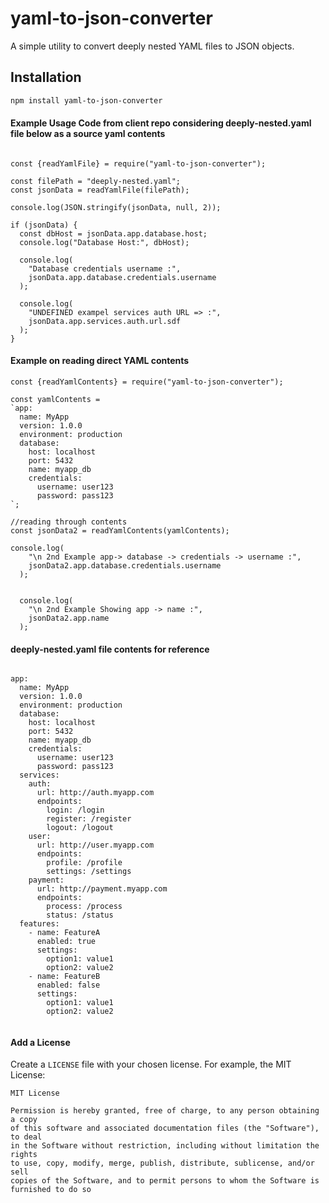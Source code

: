 # yaml-to-json-converter

A simple utility to convert deeply nested YAML files to JSON objects.

## Installation

```bash
npm install yaml-to-json-converter
```

#### Example Usage Code from client repo considering deeply-nested.yaml file below as a source yaml contents 

```plaintext
    
const {readYamlFile} = require("yaml-to-json-converter");

const filePath = "deeply-nested.yaml";
const jsonData = readYamlFile(filePath);

console.log(JSON.stringify(jsonData, null, 2));

if (jsonData) {
  const dbHost = jsonData.app.database.host;
  console.log("Database Host:", dbHost);

  console.log(
    "Database credentials username :",
    jsonData.app.database.credentials.username
  );

  console.log(
    "UNDEFINED exampel services auth URL => :",
    jsonData.app.services.auth.url.sdf
  );
}

```

#### Example on reading direct YAML contents 

```
const {readYamlContents} = require("yaml-to-json-converter");

const yamlContents = 
`app:
  name: MyApp
  version: 1.0.0
  environment: production
  database:
    host: localhost
    port: 5432
    name: myapp_db
    credentials:
      username: user123
      password: pass123
`;

//reading through contents 
const jsonData2 = readYamlContents(yamlContents);

console.log(
    "\n 2nd Example app-> database -> credentials -> username :",
    jsonData2.app.database.credentials.username
  );


  console.log(
    "\n 2nd Example Showing app -> name :",
    jsonData2.app.name
  );  
```

#### deeply-nested.yaml file contents for reference 

```plaintext

app:
  name: MyApp
  version: 1.0.0
  environment: production
  database:
    host: localhost
    port: 5432
    name: myapp_db
    credentials:
      username: user123
      password: pass123
  services:
    auth:
      url: http://auth.myapp.com
      endpoints:
        login: /login
        register: /register
        logout: /logout
    user:
      url: http://user.myapp.com
      endpoints:
        profile: /profile
        settings: /settings
    payment:
      url: http://payment.myapp.com
      endpoints:
        process: /process
        status: /status
  features:
    - name: FeatureA
      enabled: true
      settings:
        option1: value1
        option2: value2
    - name: FeatureB
      enabled: false
      settings:
        option1: value1
        option2: value2


```

#### Add a License

Create a `LICENSE` file with your chosen license. For example, the MIT License:

```plaintext
MIT License

Permission is hereby granted, free of charge, to any person obtaining a copy
of this software and associated documentation files (the "Software"), to deal
in the Software without restriction, including without limitation the rights
to use, copy, modify, merge, publish, distribute, sublicense, and/or sell
copies of the Software, and to permit persons to whom the Software is
furnished to do so
